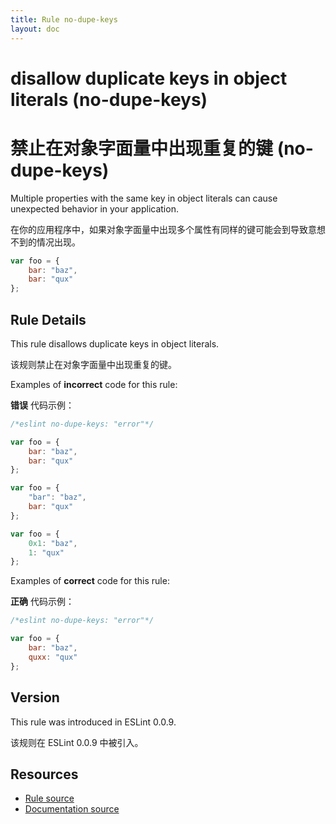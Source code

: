 ```yaml
---
title: Rule no-dupe-keys
layout: doc
---
```

<!-- Note: No pull requests accepted for this file. See README.md in the root directory for details. -->

# disallow duplicate keys in object literals (no-dupe-keys)

# 禁止在对象字面量中出现重复的键 (no-dupe-keys)

Multiple properties with the same key in object literals can cause unexpected behavior in your application.

在你的应用程序中，如果对象字面量中出现多个属性有同样的键可能会到导致意想不到的情况出现。

```js
var foo = {
    bar: "baz",
    bar: "qux"
};
```

## Rule Details

This rule disallows duplicate keys in object literals.

该规则禁止在对象字面量中出现重复的键。

Examples of **incorrect** code for this rule:

**错误** 代码示例：

```js
/*eslint no-dupe-keys: "error"*/

var foo = {
    bar: "baz",
    bar: "qux"
};

var foo = {
    "bar": "baz",
    bar: "qux"
};

var foo = {
    0x1: "baz",
    1: "qux"
};
```

Examples of **correct** code for this rule:

**正确** 代码示例：

```js
/*eslint no-dupe-keys: "error"*/

var foo = {
    bar: "baz",
    quxx: "qux"
};
```

## Version

This rule was introduced in ESLint 0.0.9.

该规则在 ESLint 0.0.9 中被引入。

## Resources

* [Rule source](https://github.com/eslint/eslint/tree/master/lib/rules/no-dupe-keys.js)
* [Documentation source](https://github.com/eslint/eslint/tree/master/docs/rules/no-dupe-keys.md)
